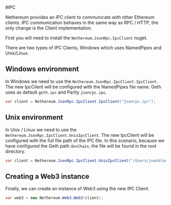 #IPC

Nethereum provides an IPC client to communicate with other Ethereum clients. IPC communication behaves in the same way as RPC / HTTP, the only change is the Client implementation.

First you will need to install the ``` Nethereum.JsonRpc.IpcClient ``` nuget. 

There are two types of IPC Clients, Windows which uses NamedPipes and Unix/Linux.

## Windows environment

In Windows we need to use the ```Nethereum.JsonRpc.IpcClient.IpcClient```. The new IpcClient will be configured with the NamedPipes file name. Geth uses as default `geth.ipc` and Parity `jsonrpc.ipc`.

```csharp
var client = Nethereum.JsonRpc.IpcClient.IpcClient("jsonrpc.ipc");
```

## Unix environment

In Unix / Linux we need to use the ```Nethereum.JsonRpc.IpcClient.UnixIpcClient```. The new IpcClient will be configured with the full file path of the IPC file. In this scenario, because we have configured the Geth path `devChain`, the file will be found in the root directory.

```csharp
var client = Nethereum.JsonRpc.IpcClient.UnixIpcClient("/Users/juanblanco/Documents/Repos/Nethereum.Workbooks/testchain/clique/devChain/geth.ipc");
```
## Creating a Web3 instance

Finally, we can create an instance of Web3 using the new IPC Client.

```csharp
var web3 = new Nethereum.Web3.Web3(client);
```

